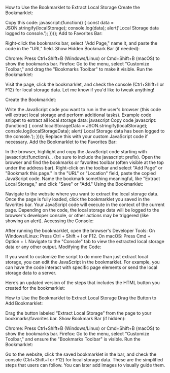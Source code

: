 How to Use the Bookmarklet to Extract Local Storage
Create the Bookmarklet:

Copy this code:
javascript:(function() { const data = JSON.stringify(localStorage); console.log(data); alert('Local Storage data logged to console.'); })();
Add to Favorites Bar:

Right-click the bookmarks bar, select "Add Page," name it, and paste the code in the "URL" field.
Show Hidden Bookmark Bar (if needed):

Chrome: Press Ctrl+Shift+B (Windows/Linux) or Cmd+Shift+B (macOS) to show the bookmarks bar.
Firefox: Go to the menu, select "Customize Toolbar," and drag the "Bookmarks Toolbar" to make it visible.
Run the Bookmarklet:

Visit the page, click the bookmarklet, and check the console (Ctrl+Shift+I or F12) for local storage data.
Let me know if you'd like to tweak anything!


Create the Bookmarklet:

Write the JavaScript code you want to run in the user's browser (this code will extract local storage and perform additional tasks).
Example code snippet to extract all local storage data:
javascript
Copy code
javascript:(function() {
    const localStorageData = JSON.stringify(localStorage);
    console.log(localStorageData);
    alert('Local Storage data has been logged to the console.');
})();
Replace this with your custom JavaScript code if necessary.
Add the Bookmarklet to the Favorites Bar:

In the browser, highlight and copy the JavaScript code starting with javascript:(function()... (be sure to include the javascript: prefix).
Open the browser and find the bookmarks or favorites toolbar (often visible at the top under the address bar).
Right-click on the toolbar and select "Add Page" or "Bookmark this page."
In the "URL" or "Location" field, paste the copied JavaScript code.
Name the bookmark something meaningful, like "Extract Local Storage," and click "Save" or "Add."
Using the Bookmarklet:

Navigate to the website where you want to extract the local storage data.
Once the page is fully loaded, click the bookmarklet you saved in the favorites bar.
Your JavaScript code will execute in the context of the current page.
Depending on the code, the local storage data will be logged to the browser's developer console, or other actions may be triggered (like showing an alert).
Accessing the Console:

After running the bookmarklet, open the browser's Developer Tools:
On Windows/Linux: Press Ctrl + Shift + I or F12.
On macOS: Press Cmd + Option + I.
Navigate to the "Console" tab to view the extracted local storage data or any other output.
Modifying the Code:

If you want to customize the script to do more than just extract local storage, you can edit the JavaScript in the bookmarklet.
For example, you can have the code interact with specific page elements or send the local storage data to a server.




Here’s an updated version of the steps that includes the HTML button you created for the bookmarklet:

How to Use the Bookmarklet to Extract Local Storage
Drag the Button to Add Bookmarklet:

Drag the button labeled “Extract Local Storage” from the page to your bookmarks/favorites bar.
Show Bookmark Bar (if hidden):

Chrome: Press Ctrl+Shift+B (Windows/Linux) or Cmd+Shift+B (macOS) to show the bookmarks bar.
Firefox: Go to the menu, select "Customize Toolbar," and ensure the "Bookmarks Toolbar" is visible.
Run the Bookmarklet:

Go to the website, click the saved bookmarklet in the bar, and check the console (Ctrl+Shift+I or F12) for local storage data.
These are the simplified steps that users can follow. You can later add images to visually guide them.
